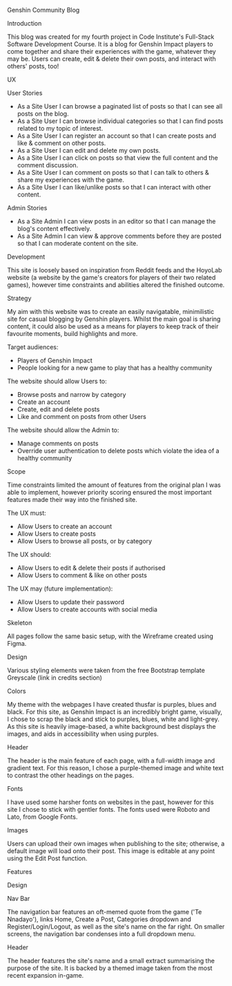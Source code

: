 Genshin Community Blog

Introduction

This blog was created for my fourth project in Code Institute's Full-Stack Software Development Course.
It is a blog for Genshin Impact players to come together and share their experiences with the game, whatever they may be. 
Users can create, edit & delete their own posts, and interact with others' posts, too!

UX

User Stories

- As a Site User I can browse a paginated list of posts so that I can see all posts on the blog.
- As a Site User I can browse individual categories so that I can find posts related to my topic of interest.
- As a Site User I can register an account so that I can create posts and like & comment on other posts.
- As a Site User I can edit and delete my own posts.
- As a Site User I can click on posts so that view the full content and the comment discussion.
- As a Site User I can comment on posts so that I can talk to others & share my experiences with the game.
- As a Site User I can like/unlike posts so that I can interact with other content.

Admin Stories

- As a Site Admin I can view posts in an editor so that I can manage the blog's content effectively.
- As a Site Admin I can view & approve comments before they are posted so that I can moderate content on the site.

Development

This site is loosely based on inspiration from Reddit feeds and the HoyoLab website (a website by the game's creators for players of their two related games), however time constraints and abilities altered the finished outcome.

Strategy

My aim with this website was to create an easily navigatable, minimilistic site for casual blogging by Genshin players.
Whilst the main goal is sharing content, it could also be used as a means for players to keep track of their favourite moments, build highlights and more.

Target audiences:

- Players of Genshin Impact
- People looking for a new game to play that has a healthy community

The website should allow Users to:

- Browse posts and narrow by category
- Create an account
- Create, edit and delete posts
- Like and comment on posts from other Users

The website should allow the Admin to:

- Manage comments on posts
- Override user authentication to delete posts which violate the idea of a healthy community

Scope

Time constraints limited the amount of features from the original plan I was able to implement, however priority scoring ensured the most important features made their way into the finished site.

The UX must:

- Allow Users to create an account
- Allow Users to create posts
- Allow Users to browse all posts, or by category

The UX should:

- Allow Users to edit & delete their posts if authorised
- Allow Users to comment & like on other posts

The UX may (future implementation):

- Allow Users to update their password
- Allow Users to create accounts with social media

Skeleton

All pages follow the same basic setup, with the Wireframe created using Figma.

Design

Various styling elements were taken from the free Bootstrap template Greyscale (link in credits section)

Colors

My theme with the webpages I have created thusfar is purples, blues and black. For this site, as Genshin Impact is an incredibly bright game, visually, I chose to scrap the black and stick to purples, blues, white and light-grey.
As this site is heavily image-based, a white background best displays the images, and aids in accessibility when using purples.

Header

The header is the main feature of each page, with a full-width image and gradient text. For this reason, I chose a purple-themed image and white text to contrast the other headings on the pages.

Fonts

I have used some harsher fonts on websites in the past, however for this site I chose to stick with gentler fonts. 
The fonts used were Roboto and Lato, from Google Fonts.

Images

Users can upload their own images when publishing to the site; otherwise, a default image will load onto their post. This image is editable at any point using the Edit Post function.

Features

Design

Nav Bar

The navigation bar features an oft-memed quote from the game ('Te Nnadayo'), links Home, Create a Post, Categories dropdown and Register/Login/Logout, as well as the site's name on the far right.
On smaller screens, the navigation bar condenses into a full dropdown menu.

Header

The header features the site's name and a small extract summarising the purpose of the site. It is backed by a themed image taken from the most recent expansion in-game.

